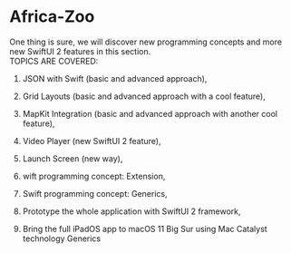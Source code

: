 # Africa-Zoo
One thing is sure, we will discover new programming concepts and more new SwiftUI 
2 features in this section.  
TOPICS ARE COVERED:  
1. JSON with Swift (basic and advanced approach),  
2. Grid Layouts (basic and advanced approach with a cool feature),  
3. MapKit Integration (basic and advanced approach with another cool feature),  
4. Video Player (new SwiftUI 2 feature),  
5. Launch Screen (new way),  
6. wift programming concept: Extension,  
7. Swift programming concept: Generics,  
8. Prototype the whole application with SwiftUI 2 framework,  
  
11. Bring the full iPadOS app to macOS 11 Big Sur using Mac Catalyst technology
Generics

